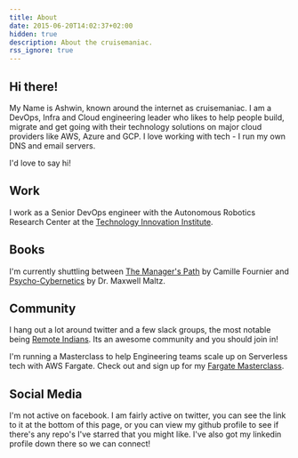 ```yaml
---
title: About
date: 2015-06-20T14:02:37+02:00
hidden: true
description: About the cruisemaniac.
rss_ignore: true
---
```

## Hi there!

My Name is Ashwin, known around the internet as cruisemaniac. I am a DevOps, Infra and Cloud engineering leader who likes to help people build, migrate and get going with their technology solutions on major cloud providers like AWS, Azure and GCP. I love working with tech - I run my own DNS and email servers.

I'd love to say hi!

## Work

I work as a Senior DevOps engineer with the Autonomous Robotics Research Center at the [Technology Innovation Institute](https://tii.ae).

## Books

I'm currently shuttling between [The Manager's Path](https://amazon.in/dp/B06XP3GJ7F/ref=dp-kindle-redirect?_encoding=UTF8&btkr=1) by Camille Fournier and [Psycho-Cybernetics](https://www.amazon.in/Psycho-Cybernetics-Updated-Expanded-Maxwell-Maltz-ebook/dp/B00SI02BW4/ref=sr_1_1) by Dr. Maxwell Maltz.

## Community

I hang out a lot around twitter and a few slack groups, the most notable being [Remote Indians](https://remoteindian.com/). Its an awesome community and you should join in!

I'm running a Masterclass to help Engineering teams scale up on Serverless tech with AWS Fargate. Check out and sign up for my [Fargate Masterclass](https://fargate.cruisemaniac.com).

## Social Media

I'm not active on facebook. I am fairly active on twitter, you can see the link to it at the bottom of this page, or you can view my github profile to see if there's any repo's I've starred that you might like. I've also got my linkedin profile down there so we can connect!